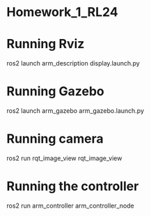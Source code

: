 # Homework_1_RL24
 
# Running Rviz
ros2 launch arm_description display.launch.py
# Running Gazebo
ros2 launch arm_gazebo arm_gazebo.launch.py
# Running camera
ros2 run rqt_image_view rqt_image_view
# Running the controller
ros2 run arm_controller arm_controller_node
